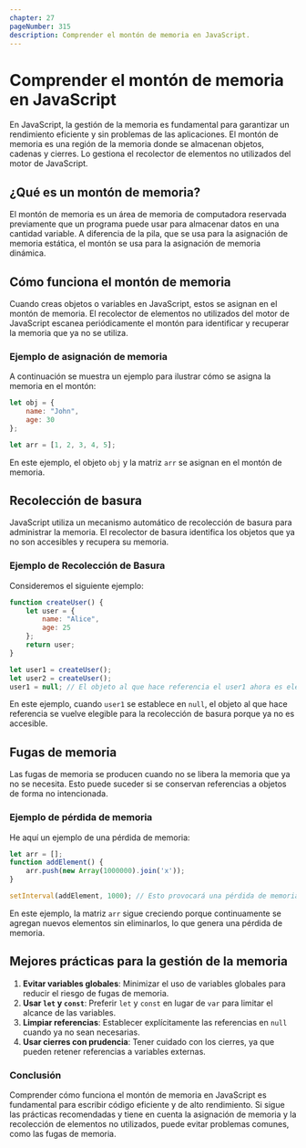 ```yaml
---
chapter: 27
pageNumber: 315
description: Comprender el montón de memoria en JavaScript.
---
```


# Comprender el montón de memoria en JavaScript

En JavaScript, la gestión de la memoria es fundamental para garantizar un rendimiento eficiente y sin problemas de las aplicaciones. El montón de memoria es una región de la memoria donde se almacenan objetos, cadenas y cierres. Lo gestiona el recolector de elementos no utilizados del motor de JavaScript.

## ¿Qué es un montón de memoria?

El montón de memoria es un área de memoria de computadora reservada previamente que un programa puede usar para almacenar datos en una cantidad variable. A diferencia de la pila, que se usa para la asignación de memoria estática, el montón se usa para la asignación de memoria dinámica.

## Cómo funciona el montón de memoria

Cuando creas objetos o variables en JavaScript, estos se asignan en el montón de memoria. El recolector de elementos no utilizados del motor de JavaScript escanea periódicamente el montón para identificar y recuperar la memoria que ya no se utiliza.

### Ejemplo de asignación de memoria

A continuación se muestra un ejemplo para ilustrar cómo se asigna la memoria en el montón:

```javascript
let obj = {
    name: "John",
    age: 30
};

let arr = [1, 2, 3, 4, 5];
```

En este ejemplo, el objeto `obj` y la matriz `arr` se asignan en el montón de memoria.

## Recolección de basura

JavaScript utiliza un mecanismo automático de recolección de basura para administrar la memoria. El recolector de basura identifica los objetos que ya no son accesibles y recupera su memoria.

### Ejemplo de Recolección de Basura

Consideremos el siguiente ejemplo:

````javascript
function createUser() {
    let user = {
        name: "Alice",
        age: 25
    };
    return user;
}

let user1 = createUser();
let user2 = createUser();
user1 = null; // El objeto al que hace referencia el user1 ahora es elegible para la recolección de basura
````

En este ejemplo, cuando `user1` se establece en `null`, el objeto al que hace referencia se vuelve elegible para la recolección de basura porque ya no es accesible.

## Fugas de memoria

Las fugas de memoria se producen cuando no se libera la memoria que ya no se necesita. Esto puede suceder si se conservan referencias a objetos de forma no intencionada.

### Ejemplo de pérdida de memoria

He aquí un ejemplo de una pérdida de memoria:

````javascript
let arr = [];
function addElement() {
    arr.push(new Array(1000000).join('x'));
}

setInterval(addElement, 1000); // Esto provocará una pérdida de memoria a medida que la matriz sigue creciendo.
````

En este ejemplo, la matriz `arr` sigue creciendo porque continuamente se agregan nuevos elementos sin eliminarlos, lo que genera una pérdida de memoria.

## Mejores prácticas para la gestión de la memoria

1. **Evitar variables globales**: Minimizar el uso de variables globales para reducir el riesgo de fugas de memoria.
2. **Usar `let` y `const`**: Preferir `let` y `const` en lugar de `var` para limitar el alcance de las variables.
3. **Limpiar referencias**: Establecer explícitamente las referencias en `null` cuando ya no sean necesarias.
4. **Usar cierres con prudencia**: Tener cuidado con los cierres, ya que pueden retener referencias a variables externas.

### Conclusión

Comprender cómo funciona el montón de memoria en JavaScript es fundamental para escribir código eficiente y de alto rendimiento. Si sigue las prácticas recomendadas y tiene en cuenta la asignación de memoria y la recolección de elementos no utilizados, puede evitar problemas comunes, como las fugas de memoria.
